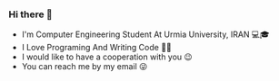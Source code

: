 ### Hi there 👋

 - I'm Computer Engineering Student At Urmia University, IRAN 💻🎓
 - I Love Programing And Writing Code 🤩😎
 - I would like to have a cooperation with you 😉
 - You can reach me by my email 😜

